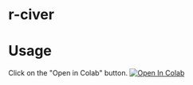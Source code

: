# r-civer

# Usage
Click on the "Open in Colab" button.
<a href="https://colab.research.google.com/github/rexazier/r-civer/blob/main/r-civer.ipynb" target="_parent\"><img src="https://colab.research.google.com/assets/colab-badge.svg" alt="Open In Colab"/></a>
